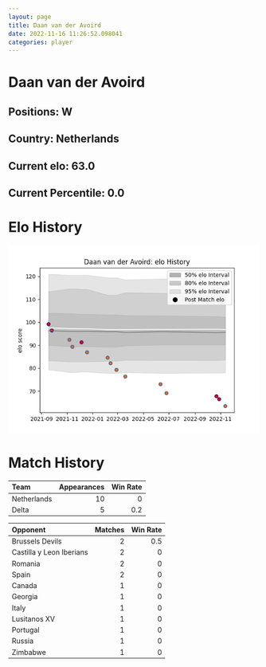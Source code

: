 ```yaml
---  
layout: page  
title: Daan van der Avoird  
date: 2022-11-16 11:26:52.098041  
categories: player  
---
```

# Daan van der Avoird

## Positions: W

## Country: Netherlands

## Current elo: 63.0

## Current Percentile: 0.0

# Elo History


![elo history](history_DaanvanderAvoird.png)
# Match History


| Team        |   Appearances |   Win Rate |
|:------------|--------------:|-----------:|
| Netherlands |            10 |        0   |
| Delta       |             5 |        0.2 |

| Opponent                 |   Matches |   Win Rate |
|:-------------------------|----------:|-----------:|
| Brussels Devils          |         2 |        0.5 |
| Castilla y Leon Iberians |         2 |        0   |
| Romania                  |         2 |        0   |
| Spain                    |         2 |        0   |
| Canada                   |         1 |        0   |
| Georgia                  |         1 |        0   |
| Italy                    |         1 |        0   |
| Lusitanos XV             |         1 |        0   |
| Portugal                 |         1 |        0   |
| Russia                   |         1 |        0   |
| Zimbabwe                 |         1 |        0   |